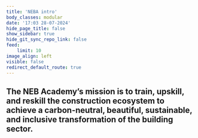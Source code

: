 ```yaml
---
title: 'NEBA intro'
body_classes: modular
date: '17:03 28-07-2024'
hide_page_title: false
show_sidebar: true
hide_git_sync_repo_link: false
feed:
    limit: 10
image_align: left
visible: false
redirect_default_route: true
---
```


## The NEB Academy’s mission is to train, upskill, and reskill the construction ecosystem to achieve a carbon-neutral, beautiful, sustainable, and inclusive transformation of the building sector.